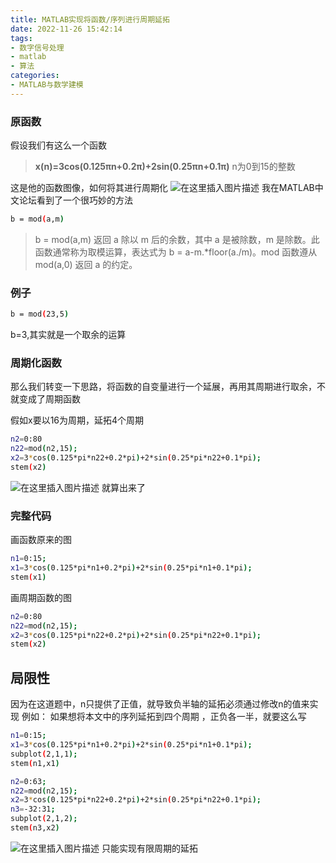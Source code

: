 ```yaml
---
title: MATLAB实现将函数/序列进行周期延拓
date: 2022-11-26 15:42:14
tags:
- 数字信号处理
- matlab
- 算法
categories:
- MATLAB与数学建模
---
```

### 原函数
假设我们有这么一个函数

> **x(n)=3cos(0.125πn+0.2π)+2sin(0.25πn+0.1π)**
> n为0到15的整数

这是他的函数图像，如何将其进行周期化
![在这里插入图片描述](https://img-blog.csdnimg.cn/667767f9945a4b9e841061546b29e91a.png)
我在MATLAB中文论坛看到了一个很巧妙的方法

```bash
b = mod(a,m)
```

> b = mod(a,m) 返回 a 除以 m 后的余数，其中 a 是被除数，m 是除数。此函数通常称为取模运算，表达式为 b = a-m.*floor(a./m)。mod 函数遵从 mod(a,0) 返回 a 的约定。

 ### 例子

```bash
b = mod(23,5)
```
b=3,其实就是一个取余的运算


### 周期化函数
那么我们转变一下思路，将函数的自变量进行一个延展，再用其周期进行取余，不就变成了周期函数

假如x要以16为周期，延拓4个周期

```bash
n2=0:80
n22=mod(n2,15);
x2=3*cos(0.125*pi*n22+0.2*pi)+2*sin(0.25*pi*n22+0.1*pi);
stem(x2)
```

![在这里插入图片描述](https://img-blog.csdnimg.cn/a449675c3163458a8d4064390ce31e9c.png)
就算出来了

### 完整代码

画函数原来的图
```bash
n1=0:15;
x1=3*cos(0.125*pi*n1+0.2*pi)+2*sin(0.25*pi*n1+0.1*pi);
stem(x1)
```
画周期函数的图

```bash
n2=0:80
n22=mod(n2,15);
x2=3*cos(0.125*pi*n22+0.2*pi)+2*sin(0.25*pi*n22+0.1*pi);
stem(x2)
```
## 局限性
因为在这道题中，n只提供了正值，就导致负半轴的延拓必须通过修改n的值来实现
例如：
如果想将本文中的序列延拓到四个周期
，正负各一半，就要这么写

```bash
n1=0:15;
x1=3*cos(0.125*pi*n1+0.2*pi)+2*sin(0.25*pi*n1+0.1*pi);
subplot(2,1,1);
stem(n1,x1)

n2=0:63;
n22=mod(n2,15);
x2=3*cos(0.125*pi*n22+0.2*pi)+2*sin(0.25*pi*n22+0.1*pi);
n3=-32:31;
subplot(2,1,2);
stem(n3,x2)
```
![在这里插入图片描述](https://img-blog.csdnimg.cn/c6a1be07a5de49ea83bb6aad5392919a.png)
只能实现有限周期的延拓

